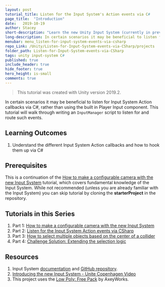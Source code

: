 ```yaml
---
layout: post
tutorial_title: Listen for the Input System's Action events via C#
page_title:  "Introduction"
date:   2019-10-19
author: Stacey
short-description: "Learn the new Unity Input System (currently in preview) while creating a configurable camera that can be used in your game."
long-description: In certain scenarios it may be beneficial to listen for Input System Action callbacks via C#, rather than using the built in Player Input component. This tutorial will walk through writing an `InputManager` script to listen for and route such events. This is a continuation of the How to make a configurable camera with the new Input System tutorial, which covers fundamental knowledge of the Input System.
menubar: menu_listen-for-input-system-events-via-csharp
repo_Link: /Unity/Listen-for-Input-System-events-via-CSharp/projects
folder_path: Listen-for-Input-System-events-via-CSharp
tags: unity input-system C#
published: true
include_header: true
hide_footer: true
hero_height: is-small
comments: true
---
```


> This tutorial was created with Unity version 2019.2.

In certain scenarios it may be beneficial to listen for Input System Action callbacks via C#, rather than using the built in Player Input component. This tutorial will walk through writing an `InputManager` script to listen for and route such events. 

## Learning Outcomes
1. Understand the different Input System Action callbacks and how to hook them up via C# 

## Prerequisites
This is a continuation of the [How to make a configurable camera with the new Input System]({{site.baseurl}}/2019/10/17/How-to-make-a-configurable-camera-with-the-new-Input-System.html) tutorial, which covers fundamental knowledge of the Input System. While not recommended (unless you are already familiar with the Input System) you can skip tutorial by cloning the **starterProject** in the repository.

## Tutorials in this Series
1. Part 1: [How to make a configurable camera with the new Input System]({{site.baseurl}}/2019/10/17/How-to-make-a-configurable-camera-with-the-new-Input-System.html)
2. Part 2: [Listen for the Input System Action events via CSharp]({{site.baseurl}}/2019/10/19/Listen-for-the-Input-System-Action-events-via-CSharp.html)
3. Part 3: [How to select multiple objects based on the center of a collider]({{site.baseurl}}/2019/10/26/Select-multiple-objects-based-on-mid-point-of-collider.html)
4. Part 4:  [Challenge Solution: Extending the selection logic]({{site.baseurl}}/2019/12/10/Challenge-extending-the-selection-logic.html)

## Resources
1.	Input System [documentation](https://docs.unity3d.com/Packages/com.unity.inputsystem@1.0/manual/index.html) and [GitHub repository](https://github.com/Unity-Technologies/InputSystem).
2. [Introducing the new Input System - Unite Copenhagen Video](https://youtu.be/hw3Gk5PoZ6A)
3. This project uses the [Low Poly: Free Pack](https://www.assetstore.unity3d.com/en/#!/content/58821) by AxeyWorks.

